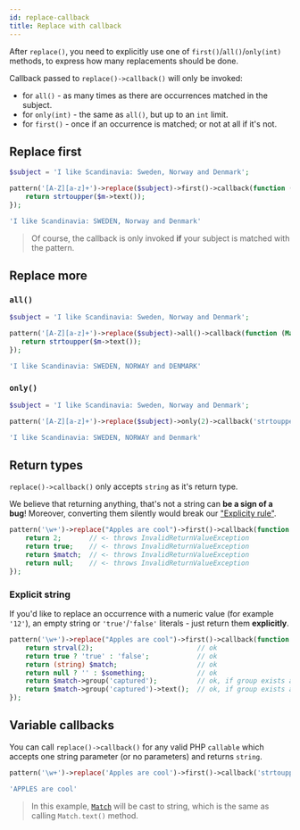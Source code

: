 ```yaml
---
id: replace-callback
title: Replace with callback
---
```


After `replace()`, you need to explicitly use one of `first()`/`all()`/`only(int)` methods, to express how many
replacements should be done.

Callback passed to `replace()->callback()` will only be invoked:
 - for `all()` - as many times as there are occurrences matched in the subject.
 - for `only(int)` - the same as `all()`, but up to an `int` limit.
 - for `first()` - once if an occurrence is matched; or not at all if it's not.

## Replace first

```php
$subject = 'I like Scandinavia: Sweden, Norway and Denmark'; 

pattern('[A-Z][a-z]+')->replace($subject)->first()->callback(function (Match $m) {
    return strtoupper($m->text());
});
```
```php
'I like Scandinavia: SWEDEN, Norway and Denmark'
```

> Of course, the callback is only invoked **if** your subject is matched with the pattern.

## Replace more

### `all()`

```php
$subject = 'I like Scandinavia: Sweden, Norway and Denmark'; 

pattern('[A-Z][a-z]+')->replace($subject)->all()->callback(function (Match $m) {
   return strtoupper($m->text());
});
```
```php
'I like Scandinavia: SWEDEN, NORWAY and DENMARK'
```

### `only()`

```php
$subject = 'I like Scandinavia: Sweden, Norway and Denmark'; 

pattern('[A-Z][a-z]+')->replace($subject)->only(2)->callback('strtoupper');
```
```php
'I like Scandinavia: SWEDEN, NORWAY and Denmark'
```

## Return types

`replace()->callback()` only accepts `string` as it's return type. 

We believe that returning anything, that's not a string can **be a sign of a bug**! Moreover, converting them silently 
would break our ["Explicity rule"](whats-the-point#t-regx-to-the-rescue).

```php
pattern('\w+')->replace("Apples are cool")->first()->callback(function (Match $match) {
    return 2;       // <- throws InvalidReturnValueException
    return true;    // <- throws InvalidReturnValueException
    return $match;  // <- throws InvalidReturnValueException
    return null;    // <- throws InvalidReturnValueException
});
```

### Explicit string

If you'd like to replace an occurrence with a numeric value (for example `'12'`), an empty string or `'true'`/`'false'` 
literals - just return them **explicitly**.

```php
pattern('\w+')->replace("Apples are cool")->first()->callback(function (Match $match) {
    return strval(2);                          // ok
    return true ? 'true' : 'false';            // ok
    return (string) $match;                    // ok
    return null ? '' : $something;             // ok
    return $match->group('captured');          // ok, if group exists and was matched
    return $match->group('captured')->text();  // ok, if group exists and was matched
});
```

## Variable callbacks

You can call `replace()->callback()` for any valid PHP `callable` which accepts one string parameter (or no parameters) 
and returns `string`.

```php
pattern('\w+')->replace('Apples are cool')->first()->callback('strtoupper');
```
```php
'APPLES are cool'
```

> In this example, [`Match`](match-details.md) will be cast to string, which is the same as calling `Match.text()` method.
